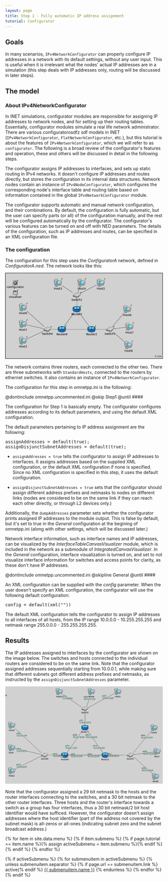 ```yaml
---
layout: page
title: Step 1 - Fully automatic IP address assignment
tutorial: Configurator
---
```


## Goals

In many scenarios, `IPv4NetworkConfigurator` can properly configure IP addresses in a network with its default settings, without
any user input. This is useful when it is irrelevant what the nodes' actual IP addresses are in a simulation
(this step deals with IP addresses only, routing will be discussed in later steps).

## The model

###  About IPv4NetworkConfigurator

In INET simulations, configurator modules are responsible for assigning IP addresses to network nodes, and for setting up their
routing tables. Essentially, configurator modules simulate a real life network administrator. There are various configuratorosdfz sdf
models in INET (`IPv4NetworkConfigurator`, `FlatNetworkConfigurator`, etc.), but this tutorial is about the features of `IPv4NetworkConfigurator`, 
which we will refer to as `configurator`. The following is a broad review of the configurator's features and operation,
these and others will be discussed in detail in the following steps.

The configurator assigns IP addresses to interfaces, and sets up static routing in IPv4 networks.
It doesn't configure IP addresses and routes directly, but stores the configuration in its internal data structures.
Network nodes contain an instance of `IPv4NodeConfigurator`, which configures the corresponding node's interface table and routing table
based on information contained in the global `IPv4NetworkConfigurator` module.

The configurator supports automatic and manual network configuration, and their combinations. By default,
the configuration is fully automatic, but the user can specify parts (or all) of the configuration manually, and the rest
will be configured automatically by the configurator. The configurator's various features can be turned on and off with NED parameters. The details of the configuration, such as IP addresses and routes, can be specified in an XML configuration file.

### The configuration

The configuration for this step uses the <i>ConfiguratorA</i> network, defined in <i>ConfiguratorA.ned</i>.
The network looks like this:

<img src="step1network.png">

The network contains three routers, each connected to the other two. There are three subnetworks with `StandardHosts`, connected to the routers by ethernet switches.
It also contains an instance of `IPv4NetworkConfigurator`.

The configuration for this step in omnetpp.ini is the following: 

@dontinclude omnetpp.uncommented.ini
@skip Step1
@until ####

The configuration for Step 1 is basically empty. The configurator configures addresses according to its default parameters, and using the default XML configuration.

The default parameters pertaining to IP address assignment are the following:

<pre>
assignAddresses = default(true);
assignDisjunctSubnetAddresses = default(true);
</pre>

- `assignAddresses = true` tells the configurator to assign IP addresses to interfaces. It assigns addresses based on the supplied XML configuration,
or the default XML configuration if none is specified. Since no XML configuration is specified in this step, it uses the default configuration.

- `assignDisjunctSubnetAddresses = true` sets that the configurator should assign different address prefixes and netmasks
to nodes on different links (nodes are considered to be on the same link if they can reach each other directly, or through L2 devices only.)

Additionally, the `dumpAddresses` parameter sets whether the configurator prints assigned IP addresses to the module output.
This is false by default, but it's set to true in the <i>General</i> configuration at the begining of omnetpp.ini (along with other settings, which
will be discussed later.)

Network interface information, such as interface names and IP addresses, can be visualized by the <i>InterfaceTableCanvasVisualizer</i> module, which is included in the network as a submodule of <i>IntegratedCanvasVisualizer</i>. In the <i>General</i> configuration, interface visualization is turned on, and set to not visualize interface information for switches and access points for clarity, as these don't have IP addresses.

@dontinclude omnetpp.uncommented.ini
@skipline General
@until ####

An XML configuration can be supplied with the <i>config</i> parameter. When the user doesn't specify an XML configuration,
the configurator will use the following default configuration:

<div class="fragment">
<pre class="monospace">
config = default(xml("<config><interface hosts='**' address='10.x.x.x' netmask='255.x.x.x'/></config>"))
</pre>
</div>

The default XML configuration tells the configurator to assign IP addresses to all interfaces of all hosts, 
from the IP range 10.0.0.0 - 10.255.255.255 and netmask range 255.0.0.0 - 255.255.255.255.

## Results

The IP addresses assigned to interfaces by the configurator are shown on the image below.
The switches and hosts connected to the individual routers are considered to be on the same link.
Note that the configurator assigned addresses sequentially starting from 10.0.0.1, while making sure that different subnets got different address prefixes and netmasks,
as instructed by the `assignDisjunctSubnetAddresses` parameter.

<img src="step1addresses.png" width="850px">

Note that the configurator assigned a 29 bit netmask to the hosts and the router interfaces connecting to the switches, and a 30 bit netmask
to the other router interfaces. Three hosts and the router's interface towards a switch as a group has four interfaces, thus a 30 bit netmask/2 bit host identifier
would have sufficed. However, the configurator doesn't assign addresses where the host identifier (part of the address not covered by the subnet mask) is all-zeros or all-ones (indicating subnet zero and the subnet broadcast address.)

<!-- find active submenu -->
{% for item in site.data.menu %}
  {% if item.submenu %}
    {% if page.tutorial == item.name %}{% assign activeSubmenu = item.submenu %}{% endif %}
  {% endif %}
{% endfor %}

{% if activeSubmenu  %}
  {% for submenuitem in activeSubmenu %}
    {% unless submenuitem.separator %}
{% if page.url == submenuitem.link %} active{% endif %}
<a href="{{ submenuitem.link }}">{{ submenuitem.name }}</a>
    {% endunless %}
  {% endfor %}
{% endif %}
